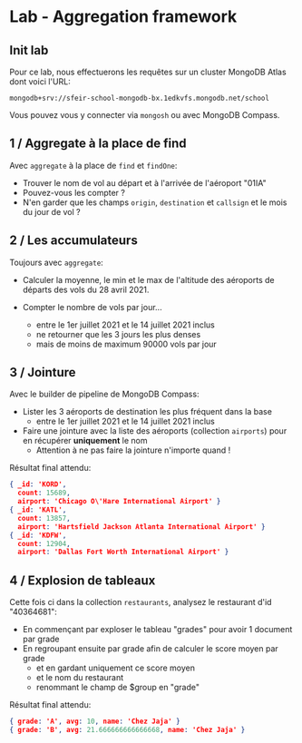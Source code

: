 # Lab - Aggregation framework

## Init lab

Pour ce lab, nous effectuerons les requêtes sur un cluster MongoDB Atlas dont voici l'URL:

`mongodb+srv://sfeir-school-mongodb-bx.1edkvfs.mongodb.net/school`

Vous pouvez vous y connecter via `mongosh` ou avec MongoDB Compass.

## 1 / Aggregate à la place de find

Avec `aggregate` à la place de `find` et `findOne`:

+ Trouver le nom de vol au départ et à l'arrivée de l'aéroport "01IA"
+ Pouvez-vous les compter ?
+ N'en garder que les champs `origin`, `destination` et `callsign` et le mois du jour de vol ?

## 2 / Les accumulateurs

Toujours avec `aggregate`:

+ Calculer la moyenne, le min et le max de l'altitude des aéroports de départs des vols du 28 avril 2021.

+ Compter le nombre de vols par jour...
  + entre le 1er juillet 2021 et le 14 juillet 2021 inclus
  + ne retourner que les 3 jours les plus denses
  + mais de moins de maximum 90000 vols par jour
  
## 3 / Jointure

Avec le builder de pipeline de MongoDB Compass:

+ Lister les 3 aéroports de destination les plus fréquent dans la base
  + entre le 1er juillet 2021 et le 14 juillet 2021 inclus
+ Faire une jointure avec la liste des aéroports (collection `airports`) pour en récupérer **uniquement** le nom
  + Attention à ne pas faire la jointure n'importe quand !
  
Résultat final attendu:
```json
{ _id: 'KORD',
  count: 15689,
  airport: 'Chicago O\'Hare International Airport' }
{ _id: 'KATL',
  count: 13857,
  airport: 'Hartsfield Jackson Atlanta International Airport' }
{ _id: 'KDFW',
  count: 12904,
  airport: 'Dallas Fort Worth International Airport' }
```

## 4 / Explosion de tableaux

Cette fois ci dans la collection `restaurants`, analysez le restaurant d'id "40364681":

+ En commençant par exploser le tableau "grades" pour avoir 1 document par grade
+ En regroupant ensuite par grade afin de calculer le score moyen par grade
  + et en gardant uniquement ce score moyen
  + et le nom du restaurant
  + renommant le champ de $group en "grade"
  
Résultat final attendu:
```json
{ grade: 'A', avg: 10, name: 'Chez Jaja' }
{ grade: 'B', avg: 21.666666666666668, name: 'Chez Jaja' }
```



